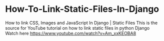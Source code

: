 # How-To-Link-Static-Files-In-Django
How to link CSS, Images and JavaScript In Django | Static Files
This is the source for YouTube tutorial on how to link static files in python Django
Watch here https://www.youtube.com/watch?v=Am_xxKEOBA8

